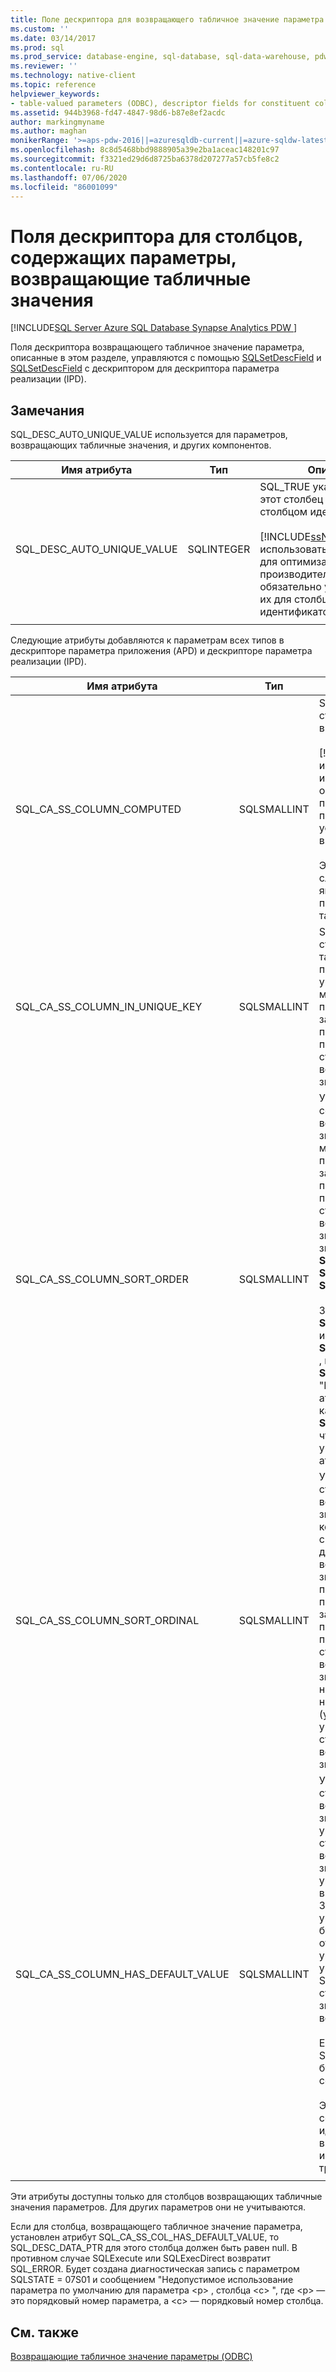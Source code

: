 ```yaml
---
title: Поле дескриптора для возвращающего табличное значение параметра
ms.custom: ''
ms.date: 03/14/2017
ms.prod: sql
ms.prod_service: database-engine, sql-database, sql-data-warehouse, pdw
ms.reviewer: ''
ms.technology: native-client
ms.topic: reference
helpviewer_keywords:
- table-valued parameters (ODBC), descriptor fields for constituent columns
ms.assetid: 944b3968-fd47-4847-98d6-b87e8ef2acdc
author: markingmyname
ms.author: maghan
monikerRange: '>=aps-pdw-2016||=azuresqldb-current||=azure-sqldw-latest||>=sql-server-2016||=sqlallproducts-allversions||>=sql-server-linux-2017||=azuresqldb-mi-current'
ms.openlocfilehash: 8c8d5468bbd9888905a39e2ba1aceac148201c97
ms.sourcegitcommit: f3321ed29d6d8725ba6378d207277a57cb5fe8c2
ms.contentlocale: ru-RU
ms.lasthandoff: 07/06/2020
ms.locfileid: "86001099"
---
```

# <a name="descriptor-fields-for-table-valued-parameter-constituent-columns"></a>Поля дескриптора для столбцов, содержащих параметры, возвращающие табличные значения
[!INCLUDE[SQL Server Azure SQL Database Synapse Analytics PDW ](../../includes/applies-to-version/sql-asdb-asdbmi-asa-pdw.md)]

  Поля дескриптора возвращающего табличное значение параметра, описанные в этом разделе, управляются с помощью [SQLSetDescField](../../relational-databases/native-client-odbc-api/sqlsetdescfield.md) и [SQLSetDescField](../../relational-databases/native-client-odbc-api/sqlsetdescfield.md) с дескриптором для дескриптора параметра реализации (IPD).  
  
## <a name="remarks"></a>Замечания  
 SQL_DESC_AUTO_UNIQUE_VALUE используется для параметров, возвращающих табличные значения, и других компонентов.  
  
|Имя атрибута|Тип|Описание|  
|--------------------|----------|-----------------|  
|SQL_DESC_AUTO_UNIQUE_VALUE|SQLINTEGER|SQL_TRUE указывает, что этот столбец является столбцом идентификаторов.<br /><br /> [!INCLUDE[ssNoVersion](../../includes/ssnoversion-md.md)]может использовать эти сведения для оптимизации производительности, но не обязательно устанавливать их для столбцов идентификаторов.|  
||||

 Следующие атрибуты добавляются к параметрам всех типов в дескрипторе параметра приложения (APD) и дескрипторе параметра реализации (IPD).  
  
|Имя атрибута|Тип|Описание|  
|--------------------|----------|-----------------|  
|SQL_CA_SS_COLUMN_COMPUTED|SQLSMALLINT|SQL_TRUE указывает, что этот столбец является вычисляемым.<br /><br /> [!INCLUDE[ssNoVersion](../../includes/ssnoversion-md.md)]может использовать эту информацию для оптимизации производительности, но приложения не обязательно устанавливать их для вычислений столбцов.<br /><br /> Этот атрибут пропускается в случае привязок, не являющихся столбцами параметров, возвращающих табличные значения.|  
|SQL_CA_SS_COLUMN_IN_UNIQUE_KEY|SQLSMALLINT|SQL_TRUE указывает, что столбец возвращающих табличное значение параметров является частью уникального ключа. Это может повысить производительность запросов. Этот атрибут пропускается в случае привязок, не являющихся столбцами параметров, возвращающих табличные значения.|  
|SQL_CA_SS_COLUMN_SORT_ORDER|SQLSMALLINT|Указывает порядок сортировки столбца возвращающих табличное значение параметров. Это может повысить производительность запросов. Этот атрибут пропускается в случае привязок, не являющихся столбцами параметров, возвращающих табличные значения. Возможные значения. <br />**SQL_SS_ASCENDING_ORDER**<br />**SQL_SS_DESCENDING_ORDER**<br />**SQL_SS_ORDER_UNSPECIFIED**<br /><br /> Значения, отличные от **SQL_SS_ASCENDING_ORDER** и **SQL_SS_DESCENDING_ORDER** , вызывают ошибку с **HY024 SQLSTATE** и сообщением "Недопустимое значение атрибута" и обрабатываются как **SQL_SS_ORDER_UNSPECIFIED**, что является значением по умолчанию для этого атрибута.|  
|SQL_CA_SS_COLUMN_SORT_ORDINAL|SQLSMALLINT|Указывает порядковый номер столбца параметра, возвращающего табличное значение, в наборе столбцов, которые определяют сквозной порядковый номер для параметра, возвращающего табличное значение. Это может повысить производительность запросов. Этот атрибут пропускается в случае привязок, не являющихся столбцами параметров, возвращающих табличные значения. Порядковые номера сортировки начинаются с 1. Значение 0 (устанавливаемое по умолчанию) указывает, что столбец параметра, возвращающего табличное значение, не упорядочен.|  
|SQL_CA_SS_COLUMN_HAS_DEFAULT_VALUE|SQLSMALLINT|Указывает, будут ли все строки параметра, возвращающего табличное значение, иметь значение по умолчанию для этого столбца. Для параметров, возвращающих табличное значение, значение по умолчанию не может выбираться построчно. Значение SQL_FALSE указывает на то, что строки будут иметь значения отличные от значений по умолчанию. Это значение по умолчанию. Значение SQL_TRUE указывает, что этот столбец будет иметь значения по умолчанию для всех строк.<br /><br /> Если установлено значение SQL_TRUE, то данные не будут отправляться на сервер.<br /><br /> Это поле также используется со столбцами идентификаторов или вычисляемых столбцов, если их обработка на сервере не требуется.|  
||||

 Эти атрибуты доступны только для столбцов возвращающих табличные значения параметров. Для других параметров они не учитываются.  
  
 Если для столбца, возвращающего табличное значение параметра, установлен атрибут SQL_CA_SS_COL_HAS_DEFAULT_VALUE, то SQL_DESC_DATA_PTR для этого столбца должен быть равен null. В противном случае SQLExecute или SQLExecDirect возвратит SQL_ERROR. Будет создана диагностическая запись с параметром SQLSTATE = 07S01 и сообщением "Недопустимое использование параметра по умолчанию для параметра \<p> , столбца \<c> ", где \<p> — это порядковый номер параметра, а \<c> — порядковый номер столбца.  
  
## <a name="see-also"></a>См. также  
 [Возвращающие табличное значение параметры &#40;ODBC&#41;](../../relational-databases/native-client-odbc-table-valued-parameters/table-valued-parameters-odbc.md)  
  
  
